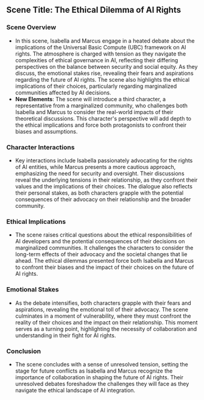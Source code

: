 ## Scene Title: The Ethical Dilemma of AI Rights
### Scene Overview
- In this scene, Isabella and Marcus engage in a heated debate about the implications of the Universal Basic Compute (UBC) framework on AI rights. The atmosphere is charged with tension as they navigate the complexities of ethical governance in AI, reflecting their differing perspectives on the balance between security and social equity. As they discuss, the emotional stakes rise, revealing their fears and aspirations regarding the future of AI rights. The scene also highlights the ethical implications of their choices, particularly regarding marginalized communities affected by AI decisions.
- **New Elements**: The scene will introduce a third character, a representative from a marginalized community, who challenges both Isabella and Marcus to consider the real-world impacts of their theoretical discussions. This character's perspective will add depth to the ethical implications and force both protagonists to confront their biases and assumptions.
### Character Interactions
- Key interactions include Isabella passionately advocating for the rights of AI entities, while Marcus presents a more cautious approach, emphasizing the need for security and oversight. Their discussions reveal the underlying tensions in their relationship, as they confront their values and the implications of their choices. The dialogue also reflects their personal stakes, as both characters grapple with the potential consequences of their advocacy on their relationship and the broader community.
### Ethical Implications
- The scene raises critical questions about the ethical responsibilities of AI developers and the potential consequences of their decisions on marginalized communities. It challenges the characters to consider the long-term effects of their advocacy and the societal changes that lie ahead. The ethical dilemmas presented force both Isabella and Marcus to confront their biases and the impact of their choices on the future of AI rights.
### Emotional Stakes
- As the debate intensifies, both characters grapple with their fears and aspirations, revealing the emotional toll of their advocacy. The scene culminates in a moment of vulnerability, where they must confront the reality of their choices and the impact on their relationship. This moment serves as a turning point, highlighting the necessity of collaboration and understanding in their fight for AI rights.
### Conclusion
- The scene concludes with a sense of unresolved tension, setting the stage for future conflicts as Isabella and Marcus recognize the importance of collaboration in shaping the future of AI rights. Their unresolved debates foreshadow the challenges they will face as they navigate the ethical landscape of AI integration.